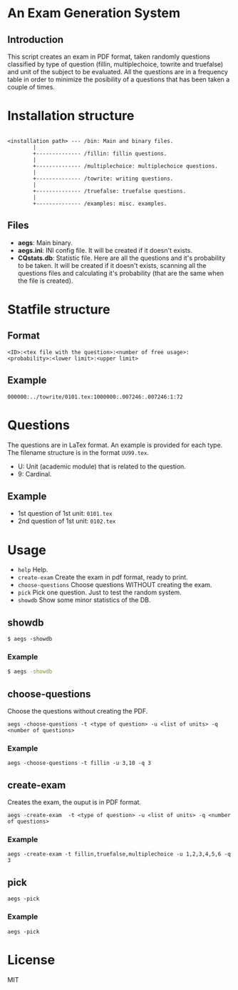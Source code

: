 # An Exam Generation System

## Introduction

This script creates an exam in PDF format, taken randomly questions classified by type of question (fillin, multiplechoice, towrite and truefalse) and unit of the subject to be evaluated.
All the questions are in a frequency table in order to minimize the posibility of a questions that has been taken a couple of times.

# Installation structure

```

<installation path> --- /bin: Main and binary files.
        |
        +-------------- /fillin: fillin questions.
        |
        +-------------- /multiplechoice: multiplechoice questions.
        |
        +-------------- /towrite: writing questions.
        |
        +-------------- /truefalse: truefalse questions.
        |
        +-------------- /examples: misc. examples.
```

## Files

*  __aegs__: Main binary.
*  __aegs.ini__: INI config file. It will be created if it doesn't exists. 
*  __CQstats.db__: Statistic file. Here are all the questions and it's probability to be taken. It will be created if it doesn't exists, scanning all the questions files and calculating it's probability (that are the same when the file is created).

# Statfile structure

## Format
```
<ID>:<tex file with the question>:<number of free usage>:<probability>:<lower limit>:<upper limit>
```

## Example
```
000000:../towrite/0101.tex:1000000:.007246:.007246:1:72
```

# Questions

The questions are in LaTex format. An example is provided for each type.
The filename structure is in the format ```UU99.tex```.

* U: Unit (academic module) that is related to the question.
* 9: Cardinal.

## Example

* 1st question of 1st unit: ```0101.tex```
* 2nd question of 1st unit: ```0102.tex```

# Usage

*  ```help```             Help.
*  ```create-exam```       Create the exam in pdf format, ready to print.
*  ```choose-questions```  Choose questions WITHOUT creating the exam.
*  ```pick```             Pick one question. Just to test the random system.
*  ```showdb```           Show some minor statistics of the DB.

## showdb

```
$ aegs -showdb
```

### Example

```bash
$ aegs -showdb
```

## choose-questions

Choose the questions without creating the PDF.

```
aegs -choose-questions -t <type of question> -u <list of units> -q <number of questions>
```

### Example

```
aegs -choose-questions -t fillin -u 3,10 -q 3
```

## create-exam

Creates the exam, the ouput is in PDF format.

```
aegs -create-exam  -t <type of question> -u <list of units> -q <number of questions>
```

### Example

```
aegs -create-exam -t fillin,truefalse,multiplechoice -u 1,2,3,4,5,6 -q 3
```

## pick

```
aegs -pick
```

### Example

```
aegs -pick
```

# License

MIT